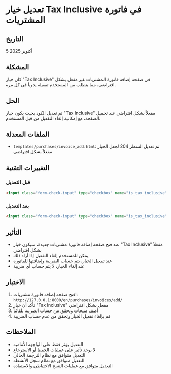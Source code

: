 # تعديل خيار Tax Inclusive في فاتورة المشتريات

## التاريخ
5 أكتوبر 2025

## المشكلة
كان خيار "Tax Inclusive" في صفحة إضافة فاتورة المشتريات غير مفعل بشكل افتراضي، مما يتطلب من المستخدم تفعيله يدوياً في كل مرة.

## الحل
تم تعديل الكود بحيث يكون خيار "Tax Inclusive" مفعلاً بشكل افتراضي عند تحميل الصفحة، مع إمكانية إلغاء التفعيل من قبل المستخدم.

## الملفات المعدلة
- `templates/purchases/invoice_add.html`: تم تعديل السطر 204 لجعل الخيار مفعلاً بشكل افتراضي

## التغييرات التقنية

### قبل التعديل
```html
<input class="form-check-input" type="checkbox" name="is_tax_inclusive" id="is_tax_inclusive" {% if form_data.is_tax_inclusive %}checked{% endif %}>
```

### بعد التعديل
```html
<input class="form-check-input" type="checkbox" name="is_tax_inclusive" id="is_tax_inclusive" checked>
```

## التأثير
- عند فتح صفحة إضافة فاتورة مشتريات جديدة، سيكون خيار "Tax Inclusive" مفعلاً بشكل افتراضي
- يمكن للمستخدم إلغاء التفعيل إذا أراد ذلك
- عند تفعيل الخيار، يتم حساب الضريبة وإضافتها للفاتورة
- عند إلغاء الخيار، لا يتم حساب أي ضريبة

## الاختبار
1. افتح صفحة إضافة فاتورة مشتريات: `http://127.0.0.1:8000/en/purchases/invoices/add/`
2. تأكد أن خيار "Tax Inclusive" مفعل بشكل افتراضي
3. أضف منتجات وتحقق من حساب الضريبة تلقائياً
4. قم بإلغاء تفعيل الخيار وتحقق من عدم حساب الضريبة

## الملاحظات
- التعديل يؤثر فقط على الواجهة الأمامية
- لا يوجد تأثير على عمليات الحفظ أو الاسترجاع
- التعديل متوافق مع نظام الترجمة الحالي
- التعديل متوافق مع نظام سجل الأنشطة
- التعديل متوافق مع عمليات النسخ الاحتياطي والاستعادة
